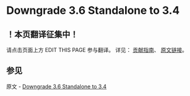 # Downgrade 3.6 Standalone to 3.4

## ！本页翻译征集中！

请点击页面上方 EDIT THIS PAGE 参与翻译。
详见：
[贡献指南]( https://github.com/JinMuInfo/MongoDB-Manual-zh/blob/master/CONTRIBUTING.md )、
[原文链接](  https://docs.mongodb.com/manual/release-notes/3.6-downgrade-standalone/  )。

## 参见

原文 - [Downgrade 3.6 Standalone to 3.4]( https://docs.mongodb.com/manual/release-notes/3.6-downgrade-standalone/ )

